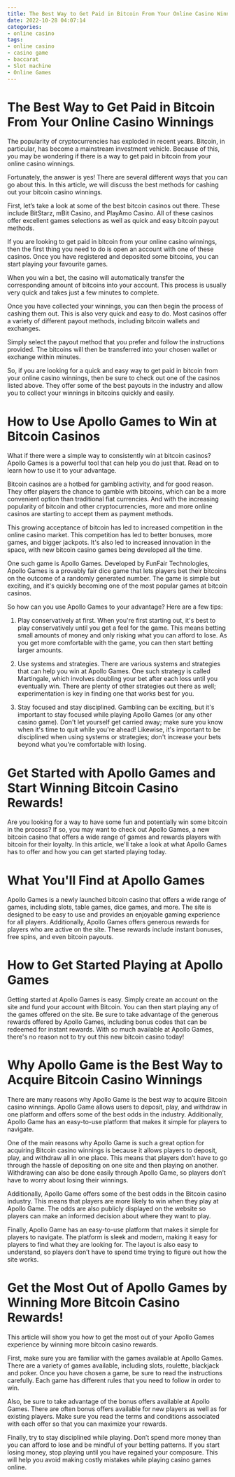 ```yaml
---
title: The Best Way to Get Paid in Bitcoin From Your Online Casino Winnings
date: 2022-10-28 04:07:14
categories:
- online casino
tags:
- online casino
- casino game
- baccarat
- Slot machine
- Online Games
---
```



#  The Best Way to Get Paid in Bitcoin From Your Online Casino Winnings

The popularity of cryptocurrencies has exploded in recent years. Bitcoin, in particular, has become a mainstream investment vehicle. Because of this, you may be wondering if there is a way to get paid in bitcoin from your online casino winnings.

Fortunately, the answer is yes! There are several different ways that you can go about this. In this article, we will discuss the best methods for cashing out your bitcoin casino winnings.

First, let’s take a look at some of the best bitcoin casinos out there. These include BitStarz, mBit Casino, and PlayAmo Casino. All of these casinos offer excellent games selections as well as quick and easy bitcoin payout methods.

If you are looking to get paid in bitcoin from your online casino winnings, then the first thing you need to do is open an account with one of these casinos. Once you have registered and deposited some bitcoins, you can start playing your favourite games.

When you win a bet, the casino will automatically transfer the corresponding amount of bitcoins into your account. This process is usually very quick and takes just a few minutes to complete.

Once you have collected your winnings, you can then begin the process of cashing them out. This is also very quick and easy to do. Most casinos offer a variety of different payout methods, including bitcoin wallets and exchanges.

Simply select the payout method that you prefer and follow the instructions provided. The bitcoins will then be transferred into your chosen wallet or exchange within minutes.

So, if you are looking for a quick and easy way to get paid in bitcoin from your online casino winnings, then be sure to check out one of the casinos listed above. They offer some of the best payouts in the industry and allow you to collect your winnings in bitcoins quickly and easily.

#  How to Use Apollo Games to Win at Bitcoin Casinos

What if there were a simple way to consistently win at bitcoin casinos? Apollo Games is a powerful tool that can help you do just that. Read on to learn how to use it to your advantage.

Bitcoin casinos are a hotbed for gambling activity, and for good reason. They offer players the chance to gamble with bitcoins, which can be a more convenient option than traditional fiat currencies. And with the increasing popularity of bitcoin and other cryptocurrencies, more and more online casinos are starting to accept them as payment methods.

This growing acceptance of bitcoin has led to increased competition in the online casino market. This competition has led to better bonuses, more games, and bigger jackpots. It's also led to increased innovation in the space, with new bitcoin casino games being developed all the time.

One such game is Apollo Games. Developed by FunFair Technologies, Apollo Games is a provably fair dice game that lets players bet their bitcoins on the outcome of a randomly generated number. The game is simple but exciting, and it's quickly becoming one of the most popular games at bitcoin casinos.

So how can you use Apollo Games to your advantage? Here are a few tips:

1) Play conservatively at first. When you're first starting out, it's best to play conservatively until you get a feel for the game. This means betting small amounts of money and only risking what you can afford to lose. As you get more comfortable with the game, you can then start betting larger amounts.

2) Use systems and strategies. There are various systems and strategies that can help you win at Apollo Games. One such strategy is called Martingale, which involves doubling your bet after each loss until you eventually win. There are plenty of other strategies out there as well; experimentation is key in finding one that works best for you.

3) Stay focused and stay disciplined. Gambling can be exciting, but it's important to stay focused while playing Apollo Games (or any other casino game). Don't let yourself get carried away; make sure you know when it's time to quit while you're ahead! Likewise, it's important to be disciplined when using systems or strategies; don't increase your bets beyond what you're comfortable with losing.

#  Get Started with Apollo Games and Start Winning Bitcoin Casino Rewards!

Are you looking for a way to have some fun and potentially win some bitcoin in the process? If so, you may want to check out Apollo Games, a new bitcoin casino that offers a wide range of games and rewards players with bitcoin for their loyalty. In this article, we'll take a look at what Apollo Games has to offer and how you can get started playing today.

# What You'll Find at Apollo Games

Apollo Games is a newly launched bitcoin casino that offers a wide range of games, including slots, table games, dice games, and more. The site is designed to be easy to use and provides an enjoyable gaming experience for all players. Additionally, Apollo Games offers generous rewards for players who are active on the site. These rewards include instant bonuses, free spins, and even bitcoin payouts.

# How to Get Started Playing at Apollo Games

Getting started at Apollo Games is easy. Simply create an account on the site and fund your account with Bitcoin. You can then start playing any of the games offered on the site. Be sure to take advantage of the generous rewards offered by Apollo Games, including bonus codes that can be redeemed for instant rewards. With so much available at Apollo Games, there's no reason not to try out this new bitcoin casino today!

#  Why Apollo Game is the Best Way to Acquire Bitcoin Casino Winnings

There are many reasons why Apollo Game is the best way to acquire Bitcoin casino winnings. Apollo Game allows users to deposit, play, and withdraw in one platform and offers some of the best odds in the industry. Additionally, Apollo Game has an easy-to-use platform that makes it simple for players to navigate.

One of the main reasons why Apollo Game is such a great option for acquiring Bitcoin casino winnings is because it allows players to deposit, play, and withdraw all in one place. This means that players don’t have to go through the hassle of depositing on one site and then playing on another. Withdrawing can also be done easily through Apollo Game, so players don’t have to worry about losing their winnings.

Additionally, Apollo Game offers some of the best odds in the Bitcoin casino industry. This means that players are more likely to win when they play at Apollo Game. The odds are also publicly displayed on the website so players can make an informed decision about where they want to play.

Finally, Apollo Game has an easy-to-use platform that makes it simple for players to navigate. The platform is sleek and modern, making it easy for players to find what they are looking for. The layout is also easy to understand, so players don’t have to spend time trying to figure out how the site works.

#  Get the Most Out of Apollo Games by Winning More Bitcoin Casino Rewards!

This article will show you how to get the most out of your Apollo Games experience by winning more bitcoin casino rewards.

First, make sure you are familiar with the games available at Apollo Games. There are a variety of games available, including slots, roulette, blackjack and poker. Once you have chosen a game, be sure to read the instructions carefully. Each game has different rules that you need to follow in order to win.

Also, be sure to take advantage of the bonus offers available at Apollo Games. There are often bonus offers available for new players as well as for existing players. Make sure you read the terms and conditions associated with each offer so that you can maximize your rewards.

Finally, try to stay disciplined while playing. Don’t spend more money than you can afford to lose and be mindful of your betting patterns. If you start losing money, stop playing until you have regained your composure. This will help you avoid making costly mistakes while playing casino games online.